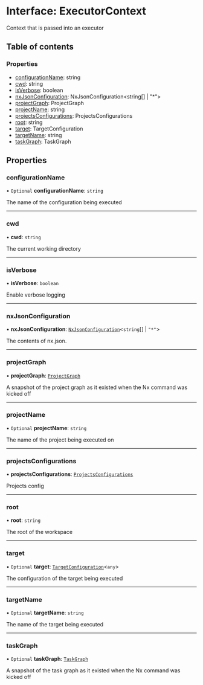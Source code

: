 # Interface: ExecutorContext

Context that is passed into an executor

## Table of contents

### Properties

- [configurationName](/reference/core-api/devkit/documents/ExecutorContext#configurationname): string
- [cwd](/reference/core-api/devkit/documents/ExecutorContext#cwd): string
- [isVerbose](/reference/core-api/devkit/documents/ExecutorContext#isverbose): boolean
- [nxJsonConfiguration](/reference/core-api/devkit/documents/ExecutorContext#nxjsonconfiguration): NxJsonConfiguration<string[] | "\*">
- [projectGraph](/reference/core-api/devkit/documents/ExecutorContext#projectgraph): ProjectGraph
- [projectName](/reference/core-api/devkit/documents/ExecutorContext#projectname): string
- [projectsConfigurations](/reference/core-api/devkit/documents/ExecutorContext#projectsconfigurations): ProjectsConfigurations
- [root](/reference/core-api/devkit/documents/ExecutorContext#root): string
- [target](/reference/core-api/devkit/documents/ExecutorContext#target): TargetConfiguration<any>
- [targetName](/reference/core-api/devkit/documents/ExecutorContext#targetname): string
- [taskGraph](/reference/core-api/devkit/documents/ExecutorContext#taskgraph): TaskGraph

## Properties

### configurationName

• `Optional` **configurationName**: `string`

The name of the configuration being executed

---

### cwd

• **cwd**: `string`

The current working directory

---

### isVerbose

• **isVerbose**: `boolean`

Enable verbose logging

---

### nxJsonConfiguration

• **nxJsonConfiguration**: [`NxJsonConfiguration`](/reference/core-api/devkit/documents/NxJsonConfiguration)\<`string`[] \| `"*"`\>

The contents of nx.json.

---

### projectGraph

• **projectGraph**: [`ProjectGraph`](/reference/core-api/devkit/documents/ProjectGraph)

A snapshot of the project graph as
it existed when the Nx command was kicked off

---

### projectName

• `Optional` **projectName**: `string`

The name of the project being executed on

---

### projectsConfigurations

• **projectsConfigurations**: [`ProjectsConfigurations`](/reference/core-api/devkit/documents/ProjectsConfigurations)

Projects config

---

### root

• **root**: `string`

The root of the workspace

---

### target

• `Optional` **target**: [`TargetConfiguration`](/reference/core-api/devkit/documents/TargetConfiguration)\<`any`\>

The configuration of the target being executed

---

### targetName

• `Optional` **targetName**: `string`

The name of the target being executed

---

### taskGraph

• `Optional` **taskGraph**: [`TaskGraph`](/reference/core-api/devkit/documents/TaskGraph)

A snapshot of the task graph as
it existed when the Nx command was kicked off
